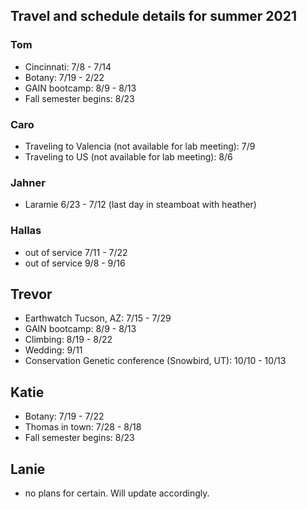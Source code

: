 ## Travel and schedule details for summer 2021

### Tom
- Cincinnati: 7/8 - 7/14
- Botany: 7/19 - 2/22
- GAIN bootcamp: 8/9 - 8/13
- Fall semester begins: 8/23


### Caro
- Traveling to Valencia (not available for lab meeting): 7/9
- Traveling to US (not available for lab meeting): 8/6


### Jahner
- Laramie 6/23 - 7/12 (last day in steamboat with heather)

### Hallas
- out of service 7/11 - 7/22
- out of service 9/8 - 9/16


## Trevor
- Earthwatch Tucson, AZ: 7/15 - 7/29
- GAIN bootcamp: 8/9 - 8/13
- Climbing: 8/19 - 8/22
- Wedding: 9/11
- Conservation Genetic conference (Snowbird, UT): 10/10 - 10/13

## Katie
- Botany: 7/19 - 7/22
- Thomas in town: 7/28 - 8/18
- Fall semester begins: 8/23

## Lanie
- no plans for certain. Will update accordingly.
